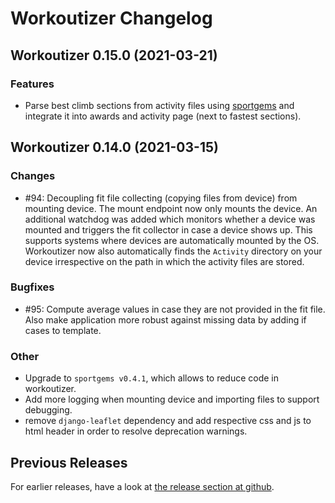 # Workoutizer Changelog

## Workoutizer 0.15.0 (2021-03-21)

### Features
* Parse best climb sections from activity files using [sportgems](https://github.com/fgebhart/sportgems) and integrate it
  into awards and activity page (next to fastest sections).


## Workoutizer 0.14.0 (2021-03-15)

### Changes
* #94:  Decoupling fit file collecting (copying files from device) from mounting device. The mount endpoint now only
        mounts the device. An additional watchdog was added which monitors whether a device was mounted and triggers the
        fit collector in case a device shows up. This supports systems where devices are automatically mounted by the OS.
        Workoutizer now also automatically finds the `Activity` directory on your device irrespective on the path in
        which the activity files are stored.

### Bugfixes
* #95:  Compute average values in case they are not provided in the fit file. Also make application more robust against
        missing data by adding if cases to template.

### Other
* Upgrade to `sportgems v0.4.1`, which allows to reduce code in workoutizer.
* Add more logging when mounting device and importing files to support debugging.
* remove `django-leaflet` dependency and add respective css and js to html header in order to resolve deprecation
        warnings.


## Previous Releases
For earlier releases, have a look at [the release section at github](https://github.com/fgebhart/workoutizer/releases).
